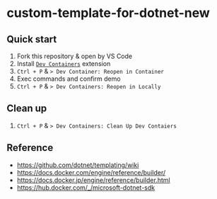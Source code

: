 # custom-template-for-dotnet-new

## Quick start

1. Fork this repository & open by VS Code
1. Install [`Dev Containers`](https://marketplace.visualstudio.com/items?itemName=ms-vscode-remote.remote-containers) extension
1. `Ctrl + P` & `> Dev Container: Reopen in Container`
1. Exec commands and confirm demo
1. `Ctrl + P` & `> Dev Containers: Reopen in Locally`

## Clean up
1. `Ctrl + P` & `> Dev Containers: Clean Up Dev Contaiers`

## Reference
- https://github.com/dotnet/templating/wiki
- https://docs.docker.com/engine/reference/builder/
- https://docs.docker.jp/engine/reference/builder.html
- https://hub.docker.com/_/microsoft-dotnet-sdk